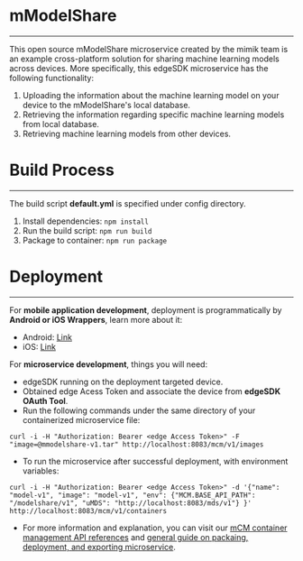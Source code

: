 # mModelShare
---

This open source mModelShare microservice created by the mimik team is an example cross-platform solution for sharing machine learning models across devices. More specifically, this edgeSDK microservice has the following functionality:

1. Uploading the information about the machine learning model on your device to the mModelShare's local database.
2. Retrieving the information regarding specific machine learning models from local database.
3. Retrieving machine learning models from other devices.

# Build Process
---

The build script **default.yml** is specified under config directory.

1. Install dependencies: ```npm install```
2. Run the build script: ```npm run build```
3. Package to container: ```npm run package```

# Deployment
---

For **mobile application development**, deployment is programmatically by **Android or iOS Wrappers**, learn more about it:

- Android: [Link](https://developer.mimik.com/resources/documentation/latest/wrappers/android-wrapper)
- iOS: [Link](https://developer.mimik.com/resources/documentation/latest/wrappers/ios-wrapper)

For **microservice development**, things you will need:

- edgeSDK running on the deployment targeted device.
- Obtained edge Acess Token and associate the device from **edgeSDK OAuth Tool**.
- Run the following commands under the same directory of your containerized microservice file:

```
curl -i -H "Authorization: Bearer <edge Access Token>" -F "image=@mmodelshare-v1.tar" http://localhost:8083/mcm/v1/images
```

- To run the microservice after successful deployment, with environment variables:

```
curl -i -H "Authorization: Bearer <edge Access Token>" -d '{"name": "model-v1", "image": "model-v1", "env": {"MCM.BASE_API_PATH": "/modelshare/v1", "uMDS": "http://localhost:8083/mds/v1"} }' http://localhost:8083/mcm/v1/containers
```

- For more information and explanation, you can visit our [mCM container management API references](https://developer.mimik.com/resources/documentation/latest/getting-started/quick-start) and [general guide on packaing, deployment, and exporting microservice](https://developer.mimik.com/resources/documentation/latest/apis/mcm).

